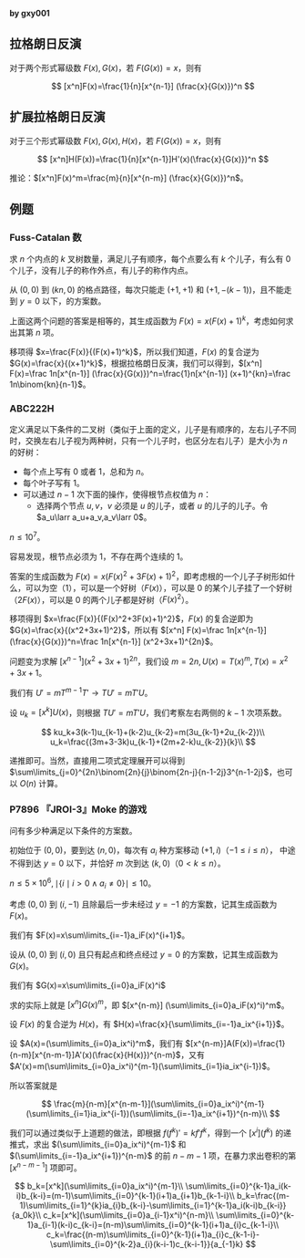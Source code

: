 **by gxy001**

## 拉格朗日反演

对于两个形式幂级数 $F(x),G(x)$，若 $F(G(x))=x$，则有

$$
[x^n]F(x)=\frac{1}{n}[x^{n-1}] (\frac{x}{G(x)})^n
$$

## 扩展拉格朗日反演

对于三个形式幂级数 $F(x),G(x),H(x)$，若 $F(G(x))=x$，则有

$$
[x^n]H(F(x))=\frac{1}{n}[x^{n-1}]H'(x)(\frac{x}{G(x)})^n
$$

推论：$[x^n]F(x)^m=\frac{m}{n}[x^{n-m}] (\frac{x}{G(x)})^n$。

## 例题

### Fuss-Catalan 数

求 $n$ 个内点的 $k$ 叉树数量，满足儿子有顺序，每个点要么有 $k$ 个儿子，有么有 $0$ 个儿子，没有儿子的称作外点，有儿子的称作内点。

从 $(0,0)$ 到 $(kn,0)$ 的格点路径，每次只能走 $(+1,+1)$ 和 $(+1,-(k-1))$，且不能走到 $y=0$ 以下，的方案数。

上面这两个问题的答案是相等的，其生成函数为 $F(x)=x(F(x)+1)^k$，考虑如何求出其第 $n$ 项。

移项得 $x=\frac{F(x)}{(F(x)+1)^k}$，所以我们知道，$F(x)$ 的复合逆为 $G(x)=\frac{x}{(x+1)^k}$，根据拉格朗日反演，我们可以得到，$[x^n] F(x)=\frac 1n[x^{n-1}] (\frac{x}{G(x)})^n=\frac{1}n[x^{n-1}] (x+1)^{kn}=\frac 1n\binom{kn}{n-1}$。

### ABC222H

定义满足以下条件的二叉树（类似于上面的定义，儿子是有顺序的，左右儿子不同时，交换左右儿子视为两种树，只有一个儿子时，也区分左右儿子）是大小为 $n$ 的好树：

- 每个点上写有 $0$ 或者 $1$，总和为 $n$。
- 每个叶子写有 $1$。
- 可以通过 $n-1$ 次下面的操作，使得根节点权值为 $n$：
  - 选择两个节点 $u,v$，$v$ 必须是 $u$ 的儿子，或者 $u$ 的儿子的儿子。令 $a_u\larr a_u+a_v,a_v\larr 0$。

$n\le 10^7$。

容易发现，根节点必须为 $1$，不存在两个连续的 $1$。

答案的生成函数为 $F(x)=x(F(x)^2+3F(x)+1)^2$，即考虑根的一个儿子子树形如什么，可以为空（$1$），可以是一个好树（$F(x)$），可以是 $0$ 的某个儿子挂了一个好树（$2F(x)$），可以是 $0$ 的两个儿子都是好树（$F(x)^2$）。

移项得到 $x=\frac{F(x)}{(F(x)^2+3F(x)+1)^2}$，$F(x)$ 的复合逆即为 $G(x)=\frac{x}{(x^2+3x+1)^2}$，所以有 $[x^n] F(x)=\frac 1n[x^{n-1}] (\frac{x}{G(x)})^n=\frac 1n[x^{n-1}] (x^2+3x+1)^{2n}$。

问题变为求解 $[x^{n-1}] (x^2+3x+1)^{2n}$，我们设 $m=2n,U(x)=T(x)^m,T(x)=x^2+3x+1$。

我们有 $U'=mT^{m-1}T'\rightarrow TU'=mT'U$。

设 $u_k=[x^k]U(x)$，则根据 $TU'=mT'U$，我们考察左右两侧的 $k-1$ 次项系数。

$$
ku_k+3(k-1)u_{k-1}+(k-2)u_{k-2}=m(3u_{k-1}+2u_{k-2})\\
u_k=\frac{(3m+3-3k)u_{k-1}+(2m+2-k)u_{k-2}}{k}\\
$$

 递推即可。当然，直接用二项式定理展开可以得到 $\sum\limits_{j=0}^{2n}\binom{2n}{j}\binom{2n-j}{n-1-2j}3^{n-1-2j}$，也可以 $O(n)$ 计算。

### P7896 『JROI-3』Moke 的游戏

问有多少种满足以下条件的方案数。

初始位于 $(0,0)$，要到达 $(n,0)$，每次有 $a_i$ 种方案移动 $(+1,i)$（$-1\le i\le n$）， 中途不得到达 $y=0$ 以下，并恰好 $m$ 次到达 $(k,0)$（$0< k\le n$）。

$n\le 5\times 10^6,\mid\{i\mid i>0\land a_i\ne 0\}\mid\le 10$。

考虑 $(0,0)$ 到 $(i,-1)$ 且除最后一步未经过 $y=-1$ 的方案数，记其生成函数为 $F(x)$。

我们有 $F(x)=x\sum\limits_{i=-1}a_iF(x)^{i+1}$。

设从 $(0,0)$ 到 $(i,0)$ 且只有起点和终点经过 $y=0$ 的方案数，记其生成函数为 $G(x)$。

我们有 $G(x)=x\sum\limits_{i=0}a_iF(x)^i$

求的实际上就是 $[x^n] G(x)^{m}$，即 $[x^{n-m}] (\sum\limits_{i=0}a_iF(x)^i)^m$。

设 $F(x)$ 的复合逆为 $H(x)$，有 $H(x)=\frac{x}{\sum\limits_{i=-1}a_ix^{i+1}}$。

设 $A(x)=(\sum\limits_{i=0}a_ix^i)^m$，我们有 $[x^{n-m}]A(F(x))=\frac{1}{n-m}[x^{n-m-1}]A'(x)(\frac{x}{H(x)})^{n-m}$，又有 $A'(x)=m(\sum\limits_{i=0}a_ix^i)^{m-1}(\sum\limits_{i=1}ia_ix^{i-1})$。

所以答案就是

$$
\frac{m}{n-m}[x^{n-m-1}](\sum\limits_{i=0}a_ix^i)^{m-1}(\sum\limits_{i=1}ia_ix^{i-1})(\sum\limits_{i=-1}a_ix^{i+1})^{n-m}\\
$$

我们可以通过类似于上道题的做法，即根据 $f(f^k)'=kf'f^k$，得到一个 $[x^i] (f^k)$ 的递推式，求出 $(\sum\limits_{i=0}a_ix^i)^{m-1}$ 和 $(\sum\limits_{i=-1}a_ix^{i+1})^{n-m}$ 的前 $n-m-1$ 项，在暴力求出卷积的第 $[x^{n-m-1}]$ 项即可。

$$
b_k=[x^k](\sum\limits_{i=0}a_ix^i)^{m-1}\\
\sum\limits_{i=0}^{k-1}a_i(k-i)b_{k-i}=(m-1)\sum\limits_{i=0}^{k-1}(i+1)a_{i+1}b_{k-1-i}\\
b_k=\frac{(m-1)\sum\limits_{i=1}^{k}ia_{i}b_{k-i}-\sum\limits_{i=1}^{k-1}a_i(k-i)b_{k-i}}{a_0k}\\
c_k=[x^k](\sum\limits_{i=0}a_{i-1}x^i)^{n-m}\\
\sum\limits_{i=0}^{k-1}a_{i-1}(k-i)c_{k-i}=(n-m)\sum\limits_{i=0}^{k-1}(i+1)a_{i}c_{k-1-i}\\
c_k=\frac{(n-m)\sum\limits_{i=0}^{k-1}(i+1)a_{i}c_{k-1-i}-\sum\limits_{i=0}^{k-2}a_{i}(k-i-1)c_{k-i-1}}{a_{-1}k}
$$

